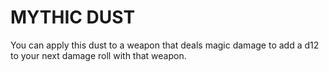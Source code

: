 # MYTHIC DUST

You can apply this dust to a weapon that deals magic damage to add a d12 to your next damage roll with that weapon.
